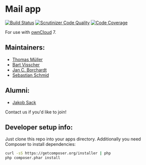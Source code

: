 Mail app
============

[![Build Status](https://travis-ci.org/owncloud/mail.svg?branch=master)](https://travis-ci.org/owncloud/mail)
[![Scrutinizer Code Quality](https://scrutinizer-ci.com/g/owncloud/mail/badges/quality-score.png?b=master)](https://scrutinizer-ci.com/g/owncloud/mail/?branch=master)
[![Code Coverage](https://scrutinizer-ci.com/g/owncloud/mail/badges/coverage.png?b=master)](https://scrutinizer-ci.com/g/owncloud/mail/?branch=master)

For use with [ownCloud](https://owncloud.org) 7.

Maintainers:
------------
- [Thomas Müller](https://github.com/DeepDiver1975)
- [Bart Visscher](https://github.com/bartv2)
- [Jan C. Borchardt](https://github.com/jancborchardt)
- [Sebastian Schmid](https://github.com/sebastian-schmid)

Alumni:
--------
- [Jakob Sack](https://github.com/jakobsack)

Contact us if you'd like to join!

Developer setup info:
---------------------
Just clone this repo into your apps directory. Additionally you need Composer to install dependencies:
```bash
curl -sS https://getcomposer.org/installer | php
php composer.phar install
```
